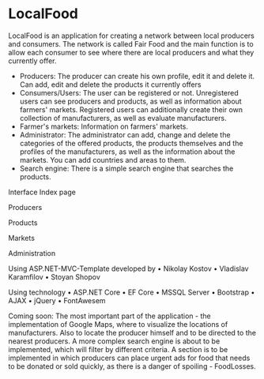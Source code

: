 # LocalFood
LocalFood is an application for creating a network between local producers and consumers. The network is called Fair Food and the main function is to allow each consumer to see where there are local producers and what they currently offer.
- Producers:
The producer can create his own profile, edit it and delete it. Can add, edit and delete the products it currently offers
- Consumers/Users:
The user can be registered or not. Unregistered users can see producers and products, as well as information about farmers' markets.
Registered users can additionally create their own collection of manufacturers, as well as evaluate manufacturers.
-  Farmer's markets:
Information on farmers' markets.
-  Administrator:
The administrator can add, change and delete the categories of the offered products, the products themselves and the profiles of the manufacturers, as well as the information about the markets. You can add countries and areas to them.
- Search engine:
There is a simple search engine that searches the products.


Interface
Index page
 
Producers
 

Products
 

Markets
 

Administration
 


Using ASP.NET-MVC-Template developed by
•	Nikolay Kostov
•	Vladislav Karamfilov
•	Stoyan Shopov

Using technology 
•	ASP.NET Core
•	EF Core
•	MSSQL Server
•	Bootstrap
•	AJAX 
•	jQuery
•	FontAwesem




Coming soon:
The most important part of the application - the implementation of Google Maps, where to visualize the locations of manufacturers. Also to locate the producer himself and to be directed to the nearest producers.
A more complex search engine is about to be implemented, which will filter by different criteria.
A section is to be implemented in which producers can place urgent ads for food that needs to be donated or sold quickly, as there is a danger of spoiling - FoodLosses.

